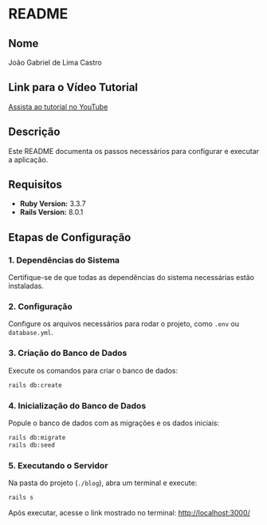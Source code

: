 # README

## Nome
João Gabriel de Lima Castro

## Link para o Vídeo Tutorial
[Assista ao tutorial no YouTube](https://www.youtube.com/watch?v=X_Hw9P1iZfQ)

## Descrição
Este README documenta os passos necessários para configurar e executar a aplicação.

## Requisitos
- **Ruby Version:** 3.3.7  
- **Rails Version:** 8.0.1  

## Etapas de Configuração

### 1. Dependências do Sistema
Certifique-se de que todas as dependências do sistema necessárias estão instaladas.

### 2. Configuração
Configure os arquivos necessários para rodar o projeto, como `.env` ou `database.yml`.

### 3. Criação do Banco de Dados
Execute os comandos para criar o banco de dados:

```bash
rails db:create
```

### 4. Inicialização do Banco de Dados
Popule o banco de dados com as migrações e os dados iniciais:

```bash
rails db:migrate
rails db:seed
```

### 5. Executando o Servidor
Na pasta do projeto (`./blog`), abra um terminal e execute:

```bash
rails s
```

Após executar, acesse o link mostrado no terminal: [http://localhost:3000/](http://localhost:3000/)

